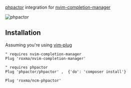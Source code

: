 [phpactor](https://github.com/phpactor/phpactor) integration for
[nvim-completion-manager](https://github.com/roxma/nvim-completion-manager)

![phpactor](https://user-images.githubusercontent.com/4538941/29902335-1c27a376-8e30-11e7-83c9-8db2dc4beb5a.gif)


## Installation

Assuming you're using [vim-plug](https://github.com/junegunn/vim-plug)

```vim
" requires nvim-completion-manager
Plug 'roxma/nvim-completion-manager'

" requires phpactor
Plug 'phpactor/phpactor' ,  {'do': 'composer install'}

Plug 'roxma/ncm-phpactor'
```

